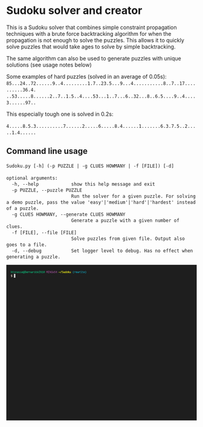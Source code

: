 # Sudoku solver and creator
This is a Sudoku solver that combines simple constraint propagation techniques with a brute force backtracking algorithm for when the propagation is not enough to solve the puzzles. This allows it to quickly solve puzzles that would take ages to solve by simple backtracking.

The same algorithm can also be used to generate puzzles with unique solutions (see usage notes below)

Some examples of hard puzzles (solved in an average of 0.05s):
`85...24..72......9..4.........1.7..23.5...9...4...........8..7..17..........36.4.`
`..53.....8......2..7..1.5..4....53...1..7...6..32...8..6.5....9..4....3......97..`

This especially tough one is solved in 0.2s:

`4.....8.5.3..........7......2.....6.....8.4......1.......6.3.7.5..2.....1.4......`

## Command line usage

```
Sudoku.py [-h] (-p PUZZLE | -g CLUES HOWMANY | -f [FILE]) [-d]

optional arguments:
  -h, --help            show this help message and exit
  -p PUZZLE, --puzzle PUZZLE
                        Run the solver for a given puzzle. For solving a demo puzzle, pass the value 'easy'|'medium'|'hard'|'hardest' instead of a puzzle.
  -g CLUES HOWMANY, --generate CLUES HOWMANY
                        Generate a puzzle with a given number of clues.
  -f [FILE], --file [FILE]
                        Solve puzzles from given file. Output also goes to a file.
  -d, --debug           Set logger level to debug. Has no effect when generating a puzzle.
```

![Sudoku solver](https://github.com/btonasse/Sudoku/blob/master/demo/demo.gif)
